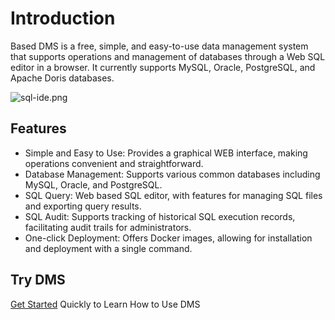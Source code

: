 # Introduction
Based DMS is a free, simple, and easy-to-use data management system that supports operations and management of databases through a Web SQL editor in a browser. It currently supports MySQL, Oracle, PostgreSQL, and Apache Doris databases.

![sql-ide.png](https://basedt.github.io/dms-web/static/image/sql-ide.7d1dc40f.png)
## Features
- Simple and Easy to Use: Provides a graphical WEB interface, making operations convenient and straightforward.
- Database Management: Supports various common databases including MySQL, Oracle, and PostgreSQL.
- SQL Query: Web based SQL editor, with features for managing SQL files and exporting query results.
- SQL Audit: Supports tracking of historical SQL execution records, facilitating audit trails for administrators.
- One-click Deployment: Offers Docker images, allowing for installation and deployment with a single command.

## Try DMS
[Get Started](https://basedt.github.io/dms-web/document/start/quickStart.html) Quickly to Learn How to Use DMS